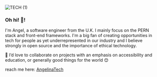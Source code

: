 ![TECH (1)](https://github.com/angelinatech/angelinatech/assets/130837613/a764297d-5422-424a-ac45-283af409cb74)

### Oh hi! 👋!

I'm Angel, a software engineer from the U.K. I mainly focus on the PERN stack and front-end frameworks. I'm a big fan of creating opportunities in tech for people as yet underrepresented in our industry and I believe strongly in open source and the importance of ethical technology.

👯 I’d love to collaborate on projects with an emphasis on accessibility and education, or generally good things for the world :blush: 

reach me here: 
[AngelinaTech](https://angelinatech.com)


<!--
**angelinatech/angelinatech** is a ✨ _special_ ✨ repository because its `README.md` (this file) appears on your GitHub profile.

Here are some ideas to get you started:

- 🔭 I’m currently working on ...
